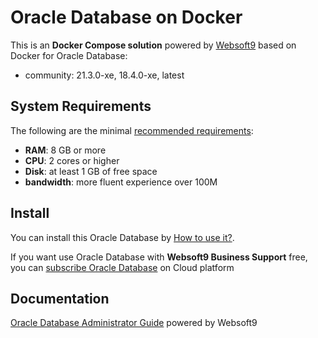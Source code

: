 # Oracle Database on Docker  

This is an **Docker Compose solution** powered by [Websoft9](https://www.websoft9.com) based on Docker for Oracle Database:


 - community:  21.3.0-xe, 18.4.0-xe, latest


## System Requirements

The following are the minimal [recommended requirements](https://container-registry.oracle.com/):

* **RAM**: 8 GB or more
* **CPU**: 2 cores or higher
* **Disk**: at least 1 GB of free space
* **bandwidth**: more fluent experience over 100M  

## Install

You can install this Oracle Database by [How to use it?](https://github.com/Websoft9/docker-library#how-to-use-it).   

If you want use Oracle Database with **Websoft9 Business Support** free, you can [subscribe Oracle Database](https://www.websoft9.com/apps) on Cloud platform

## Documentation

[Oracle Database Administrator Guide](https://support.websoft9.com/docs/oracle) powered by Websoft9